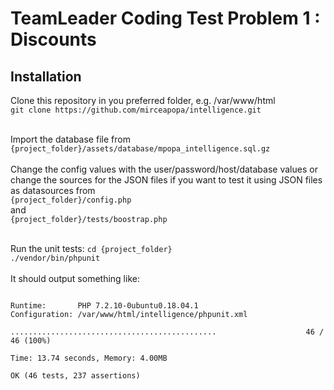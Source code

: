 # TeamLeader Coding Test Problem 1 : Discounts

## Installation
Clone this repository in you preferred folder, e.g. /var/www/html<br>
`git clone https://github.com/mirceapopa/intelligence.git`<br><br>

Import the database file from <br>
`{project_folder}/assets/database/mpopa_intelligence.sql.gz`
<br><br>
Change the config values with the user/password/host/database values or change the sources for the JSON files if you want to test it using JSON files as datasources from<br>
`{project_folder}/config.php`<br>
and<br>
`{project_folder}/tests/boostrap.php`<br><br>

Run the unit tests:
`cd {project_folder}`<br>
`./vendor/bin/phpunit`<br><br>
It should output something like:<br>
```PHPUnit 7.5.2 by Sebastian Bergmann and contributors.

Runtime:       PHP 7.2.10-0ubuntu0.18.04.1
Configuration: /var/www/html/intelligence/phpunit.xml

..............................................                    46 / 46 (100%)

Time: 13.74 seconds, Memory: 4.00MB

OK (46 tests, 237 assertions)
```
